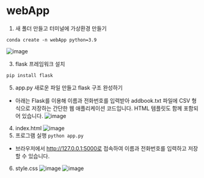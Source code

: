 # webApp
1. 새 폴더 만들고 터미널에 가상환경 만들기

`conda create -n webApp python=3.9`

![image](https://github.com/user-attachments/assets/35bafce9-6776-4519-a622-4a2a824773ae)

3. flask 프레임워크 설치

`pip install flask ` 

5. app.py 새로운 파일 만들고 flask 구조 완성하기
- 아래는 Flask를 이용해 이름과 전화번호를 입력받아 addbook.txt 파일에 CSV 형식으로 저장하는 간단한 웹 애플리케이션 코드입니다. HTML 템플릿도 함께 포함되어 있습니다.
![image](https://github.com/user-attachments/assets/48d5bb02-5441-48f8-a1ee-36698bb1cf61)
4. index.html
![image](https://github.com/user-attachments/assets/4242d6f3-33c5-4576-aa89-5de75fc1854a)
5. 프로그램 실행
`python app.py`
- 브라우저에서 http://127.0.0.1:5000로 접속하여 이름과 전화번호를 입력하고 저장할 수 있습니다.
6. style.css
![image](https://github.com/user-attachments/assets/6ef224bf-3641-4c61-9013-f508048e391f)
![image](https://github.com/user-attachments/assets/28d51ec3-89fd-409d-bdbb-6bc6e5b6de4f)

